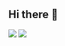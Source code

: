 ## Hi there 👋
![](https://github-readme-stats.vercel.app/api/top-langs/?username=pique2233&layout=compact&hide_border=true&theme=default)
![](https://raw.githubusercontent.com/pique2233/github-stats/master/generated/languages.svg#gh-light-mode-only)
<!--
**pique2233/pique2233** is a ✨ _special_ ✨ repository because its `README.md` (this file) appears on your GitHub profile.

Here are some ideas to get you started:

- 🔭 I’m currently working on ...
- 🌱 I’m currently learning ...
- 👯 I’m looking to collaborate on ...
- 🤔 I’m looking for help with ...
- 💬 Ask me about ...
- 📫 How to reach me: ...
- 😄 Pronouns: ...
- ⚡ Fun fact: ...
-->
